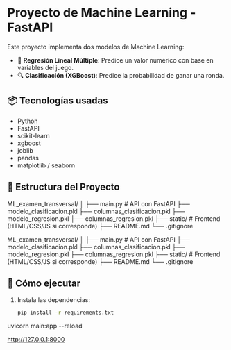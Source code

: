 # Proyecto de Machine Learning - FastAPI

Este proyecto implementa dos modelos de Machine Learning:

- 🔢 **Regresión Lineal Múltiple**: Predice un valor numérico con base en variables del juego.
- 🔍 **Clasificación (XGBoost)**: Predice la probabilidad de ganar una ronda.

## 📦 Tecnologías usadas

- Python
- FastAPI
- scikit-learn
- xgboost
- joblib
- pandas
- matplotlib / seaborn

## 📁 Estructura del Proyecto

ML_examen_transversal/
│
├── main.py # API con FastAPI
├── modelo_clasificacion.pkl
├── columnas_clasificacion.pkl
├── modelo_regresion.pkl
├── columnas_regresion.pkl
├── static/ # Frontend (HTML/CSS/JS si corresponde)
├── README.md
└── .gitignore

ML_examen_transversal/
│
├── main.py # API con FastAPI
├── modelo_clasificacion.pkl
├── columnas_clasificacion.pkl
├── modelo_regresion.pkl
├── columnas_regresion.pkl
├── static/ # Frontend (HTML/CSS/JS si corresponde)
├── README.md
└── .gitignore


## 🚀 Cómo ejecutar

1. Instala las dependencias:
   ```bash
   pip install -r requirements.txt

uvicorn main:app --reload

http://127.0.0.1:8000
